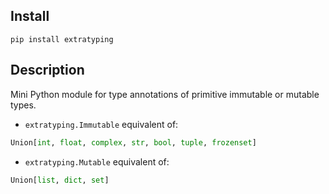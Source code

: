 ## Install

```
pip install extratyping
```

## Description
Mini Python module for type annotations of primitive immutable or mutable types.

* `extratyping.Immutable` equivalent of: 
```python
Union[int, float, complex, str, bool, tuple, frozenset]
```
* `extratyping.Mutable` equivalent of:
```python
Union[list, dict, set]
```
